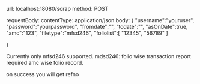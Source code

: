 url: localhost:18080/scrap
method: POST

requestBody:
contentType: application/json
body:
{
    "username":"youruser",
    "password":"yourpassword",
    "fromdate":"",
    "todate":"",
    "asOnDate":true,
    "amc":"123",
    "filetype":"mfsd246",
    "foliolist":[
        "12345",
        "56789"
    ]

}

Currently only mfsd246 supported.
mdsd246: folio wise transaction report
required amc wise folio record.

on success you will get refno
